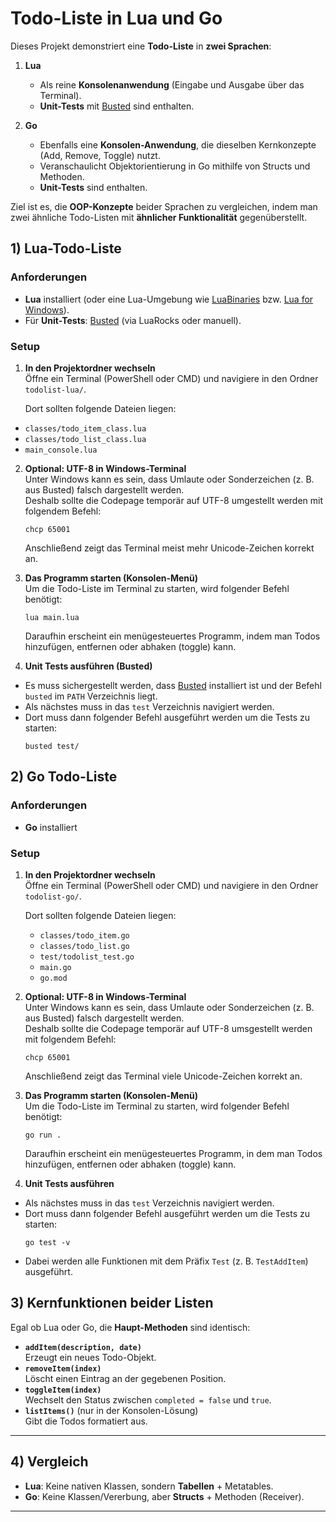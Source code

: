 # Todo-Liste in Lua und Go

Dieses Projekt demonstriert eine **Todo-Liste** in **zwei Sprachen**:

1. **Lua**  
   - Als reine **Konsolenanwendung** (Eingabe und Ausgabe über das Terminal).
   - **Unit-Tests** mit [Busted](https://lunarmodules.github.io/busted/) sind enthalten.

2. **Go**  
   - Ebenfalls eine **Konsolen-Anwendung**, die dieselben Kernkonzepte (Add, Remove, Toggle) nutzt.  
   - Veranschaulicht Objektorientierung in Go mithilfe von Structs und Methoden. 
   - **Unit-Tests** sind enthalten.

Ziel ist es, die **OOP-Konzepte** beider Sprachen zu vergleichen, indem man zwei ähnliche Todo-Listen mit **ähnlicher Funktionalität** gegenüberstellt.

## 1) Lua-Todo-Liste

### Anforderungen

- **Lua** installiert (oder eine Lua-Umgebung wie [LuaBinaries](https://luabinaries.sourceforge.net/) bzw. [Lua for Windows](https://github.com/rjpcomputing/luaforwindows)).
- Für **Unit-Tests**: [Busted](https://lunarmodules.github.io/busted/) (via LuaRocks oder manuell).

### Setup

1. **In den Projektordner wechseln**  
   Öffne ein Terminal (PowerShell oder CMD) und navigiere in den Ordner `todolist-lua/`.  

    Dort sollten folgende Dateien liegen:
- `classes/todo_item_class.lua`
- `classes/todo_list_class.lua`
- `main_console.lua`

2. **Optional: UTF-8 in Windows-Terminal**  
Unter Windows kann es sein, dass Umlaute oder Sonderzeichen (z. B. aus Busted) falsch dargestellt werden.  
Deshalb sollte die Codepage temporär auf UTF-8 umgestellt werden mit folgendem Befehl:
    ```
    chcp 65001
    ```
    Anschließend zeigt das Terminal meist mehr Unicode-Zeichen korrekt an.

3. **Das Programm starten (Konsolen-Menü)**  
Um die Todo-Liste im Terminal zu starten, wird folgender Befehl benötigt:
    ```
    lua main.lua
    ```

    Daraufhin erscheint ein menügesteuertes Programm, indem man Todos hinzufügen, entfernen oder abhaken (toggle) kann.  

4. **Unit Tests ausführen (Busted)**  
- Es muss sichergestellt werden, dass [Busted](https://olivinelabs.com/busted/) installiert ist und der Befehl `busted` im `PATH` Verzeichnis liegt.  
- Als nächstes muss in das `test` Verzeichnis navigiert werden.
- Dort muss dann folgender Befehl ausgeführt werden um die Tests zu starten:
    ```
    busted test/
    ```

## 2) Go Todo-Liste

### Anforderungen
- **Go** installiert 

### Setup

1. **In den Projektordner wechseln**  
   Öffne ein Terminal (PowerShell oder CMD) und navigiere in den Ordner `todolist-go/`.  

   Dort sollten folgende Dateien liegen:
   - `classes/todo_item.go`
   - `classes/todo_list.go`
   - `test/todolist_test.go`
   - `main.go`
   - `go.mod`

2. **Optional: UTF-8 in Windows-Terminal**  
   Unter Windows kann es sein, dass Umlaute oder Sonderzeichen (z. B. aus Busted) falsch dargestellt werden.  
Deshalb sollte die Codepage temporär auf UTF-8 umsgestellt werden mit folgendem Befehl:
    ```
    chcp 65001
    ```

    Anschließend zeigt das Terminal viele Unicode-Zeichen korrekt an.

3. **Das Programm starten (Konsolen-Menü)**  
    Um die Todo-Liste im Terminal zu starten, wird folgender Befehl benötigt:
    ```
    go run .
    ```

    Daraufhin erscheint ein menügesteuertes Programm, in dem man Todos hinzufügen, entfernen oder abhaken (toggle) kann.  

4. **Unit Tests ausführen**  
- Als nächstes muss in das `test` Verzeichnis navigiert werden.
- Dort muss dann folgender Befehl ausgeführt werden um die Tests zu starten:
  ```
  go test -v
  ```
- Dabei werden alle Funktionen mit dem Präfix `Test` (z. B. `TestAddItem`) ausgeführt.



## 3) Kernfunktionen beider Listen

Egal ob Lua oder Go, die **Haupt-Methoden** sind identisch:

- **`addItem(description, date)`**  
  Erzeugt ein neues Todo-Objekt.
- **`removeItem(index)`**  
  Löscht einen Eintrag an der gegebenen Position.
- **`toggleItem(index)`**  
  Wechselt den Status zwischen `completed = false` und `true`. 
- **`listItems()`** (nur in der Konsolen-Lösung)  
  Gibt die Todos formatiert aus.

---

## 4) Vergleich


  - **Lua**: Keine nativen Klassen, sondern **Tabellen** + Metatables.
  - **Go**: Keine Klassen/Vererbung, aber **Structs** + Methoden (Receiver).


---

